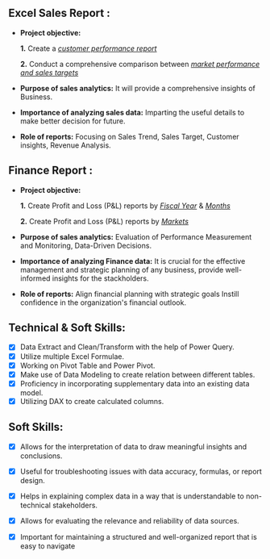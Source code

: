 ## Excel Sales Report :


- **Project objective:** 

    **1.** Create a _[customer performance report]([https://github.com/KirandeepMarala/Excel-Sales_Analysis/blob/main/Customer%20Performance%20Report.pdf](https://github.com/okashakhan495/Excel-Sales-Analytics/blob/main/Customer%20Performance%20Report.pdf))_ 

    **2.** Conduct a comprehensive comparison between _[market performance and sales targets]([https://github.com/KirandeepMarala/Excel-Sales_Analysis/blob/main/Customer%20Performance%20Report.pdf](https://github.com/okashakhan495/Excel-Sales-Analytics/blob/main/Market%20Performance%20vs%20Target%20Report.pdf))_

- **Purpose of sales analytics:** It will provide a comprehensive insights of Business.

- **Importance of analyzing sales data:** Imparting the useful details to make better decision for future.

- **Role of reports:** Focusing on Sales Trend, Sales Target, Customer insights, Revenue Analysis.


## Finance Report :

- **Project objective:** 

    **1.** Create Profit and Loss (P&L) reports by _[Fiscal Year](https://github.com/okashakhan495/Excel-Sales-Analytics/blob/main/P%26L%20Statement%20by%20Fiscal%20Year.pdf)_ & _[Months](https://github.com/okashakhan495/Excel-Sales-Analytics/blob/main/P%26L%20Statement%20by%20Months.pdf)_ 

   **2.** Create Profit and Loss (P&L) reports by _[Markets](https://github.com/KirandeepMarala/Excel-Sales_Analysis/blob/main/P%26L%20Statement%20by%20Markets.pdf)_

- **Purpose of sales analytics:** Evaluation of Performance Measurement and Monitoring, Data-Driven Decisions.

- **Importance of analyzing Finance data:** It is crucial for the effective management and strategic planning of any business, provide well-informed insights for the stackholders.

- **Role of reports:** Align financial planning with strategic goals Instill confidence in the organization's financial outlook.


## Technical & Soft Skills:
- [x]	Data Extract and Clean/Transform with the help of Power Query.
- [x]	Utilize multiple Excel Formulae.
- [x]	Working on Pivot Table and Power Pivot.
- [x]	Make use of Data Modeling to create relation between different tables.
- [x]	Proficiency in incorporating supplementary data into an existing data model.
- [x]	Utilizing DAX to create calculated columns.

## Soft Skills:
- [x]	Allows for the interpretation of data to draw meaningful insights and conclusions.
- [x]	Useful for troubleshooting issues with data accuracy, formulas, or report design.
- [x]	Helps in explaining complex data in a way that is understandable to non-technical stakeholders.
- [x]	Allows for evaluating the relevance and reliability of data sources.
- [x]	Important for maintaining a structured and well-organized report that is easy to navigate
      
